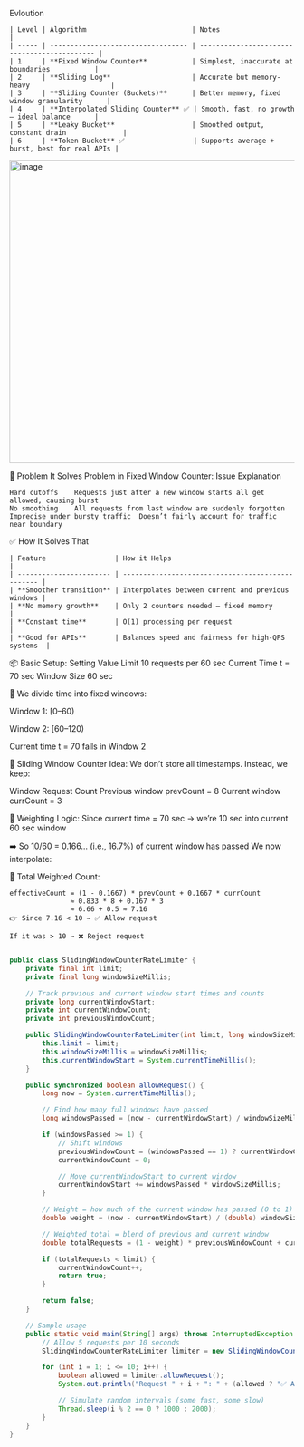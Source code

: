 Evloution
```
| Level | Algorithm                          | Notes                                        |
| ----- | ---------------------------------- | -------------------------------------------- |
| 1     | **Fixed Window Counter**           | Simplest, inaccurate at boundaries           |
| 2     | **Sliding Log**                    | Accurate but memory-heavy                    |
| 3     | **Sliding Counter (Buckets)**      | Better memory, fixed window granularity      |
| 4     | **Interpolated Sliding Counter** ✅ | Smooth, fast, no growth — ideal balance      |
| 5     | **Leaky Bucket**                   | Smoothed output, constant drain              |
| 6     | **Token Bucket** ✅                 | Supports average + burst, best for real APIs |

```
<img width="1099" height="534" alt="image" src="https://github.com/user-attachments/assets/3a8ee939-dc5e-4c2b-a91d-537c4f8f339e" />


🚫 Problem It Solves
Problem in Fixed Window Counter:
Issue	Explanation
```
Hard cutoffs	Requests just after a new window starts all get allowed, causing burst
No smoothing	All requests from last window are suddenly forgotten
Imprecise under bursty traffic	Doesn’t fairly account for traffic near boundary
```

✅ How It Solves That
```
| Feature                 | How it Helps                                      |
| ----------------------- | ------------------------------------------------- |
| **Smoother transition** | Interpolates between current and previous windows |
| **No memory growth**    | Only 2 counters needed — fixed memory             |
| **Constant time**       | O(1) processing per request                       |
| **Good for APIs**       | Balances speed and fairness for high-QPS systems  |
```

📦 Basic Setup:
Setting	Value
Limit	10 requests per 60 sec
Current Time	t = 70 sec
Window Size	60 sec

🧠 We divide time into fixed windows:

Window 1: [0–60)

Window 2: [60–120)

Current time t = 70 falls in Window 2

🧠 Sliding Window Counter Idea:
We don’t store all timestamps. Instead, we keep:

Window	Request Count
Previous window	prevCount = 8
Current window	currCount = 3

📏 Weighting Logic:
Since current time = 70 sec → we’re 10 sec into current 60 sec window

➡️ So 10/60 = 0.166... (i.e., 16.7%) of current window has passed
We now interpolate:

🔢 Total Weighted Count:
```
effectiveCount = (1 - 0.1667) * prevCount + 0.1667 * currCount
               ≈ 0.833 * 8 + 0.167 * 3
               ≈ 6.66 + 0.5 ≈ 7.16
👉 Since 7.16 < 10 → ✅ Allow request

If it was > 10 → ❌ Reject request
```

```java

public class SlidingWindowCounterRateLimiter {
    private final int limit;
    private final long windowSizeMillis;

    // Track previous and current window start times and counts
    private long currentWindowStart;
    private int currentWindowCount;
    private int previousWindowCount;

    public SlidingWindowCounterRateLimiter(int limit, long windowSizeMillis) {
        this.limit = limit;
        this.windowSizeMillis = windowSizeMillis;
        this.currentWindowStart = System.currentTimeMillis();
    }

    public synchronized boolean allowRequest() {
        long now = System.currentTimeMillis();

        // Find how many full windows have passed
        long windowsPassed = (now - currentWindowStart) / windowSizeMillis;

        if (windowsPassed >= 1) {
            // Shift windows
            previousWindowCount = (windowsPassed == 1) ? currentWindowCount : 0;
            currentWindowCount = 0;

            // Move currentWindowStart to current window
            currentWindowStart += windowsPassed * windowSizeMillis;
        }

        // Weight = how much of the current window has passed (0 to 1)
        double weight = (now - currentWindowStart) / (double) windowSizeMillis;

        // Weighted total = blend of previous and current window
        double totalRequests = (1 - weight) * previousWindowCount + currentWindowCount;

        if (totalRequests < limit) {
            currentWindowCount++;
            return true;
        }

        return false;
    }

    // Sample usage
    public static void main(String[] args) throws InterruptedException {
        // Allow 5 requests per 10 seconds
        SlidingWindowCounterRateLimiter limiter = new SlidingWindowCounterRateLimiter(5, 10_000);

        for (int i = 1; i <= 10; i++) {
            boolean allowed = limiter.allowRequest();
            System.out.println("Request " + i + ": " + (allowed ? "✅ Allowed" : "❌ Rejected"));

            // Simulate random intervals (some fast, some slow)
            Thread.sleep(i % 2 == 0 ? 1000 : 2000);
        }
    }
}

```
